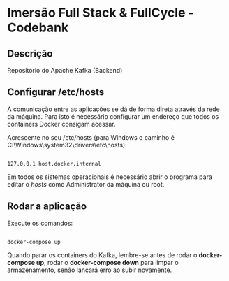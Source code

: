 # Imersão Full Stack & FullCycle - Codebank

## Descrição

Repositório do Apache Kafka (Backend)

## Configurar /etc/hosts

A comunicação entre as aplicações se dá de forma direta através da rede da máquina.
Para isto é necessário configurar um endereço que todos os containers Docker consigam acessar.

Acrescente no seu /etc/hosts (para Windows o caminho é C:\Windows\system32\drivers\etc\hosts):

```shell

127.0.0.1 host.docker.internal

```

Em todos os sistemas operacionais é necessário abrir o programa para editar o *hosts* como Administrator da máquina ou root.

## Rodar a aplicação

Execute os comandos:

```shell

docker-compose up

```

Quando parar os containers do Kafka, lembre-se antes de rodar o **docker-compose up**, rodar o **docker-compose down** para limpar o armazenamento, senão lançará erro ao subir novamente.
